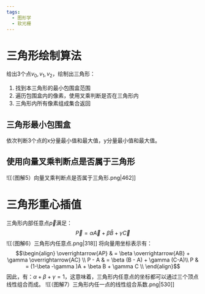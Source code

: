 ```yaml
---
tags:
  - 图形学
  - 软光栅
---
```

# 三角形绘制算法

给出3个点$v_{0}, v_{1}, v_{2}$，绘制出三角形：
1. 找到本三角形的最小包围盒范围
2. 遍历包围盒内的像素，使用叉乘判断是否在三角形内
3. 三角形内所有像素组成集合返回

## 三角形最小包围盒

依次判断3个点的x分量最小值和最大值，y分量最小值和最大值。

## 使用向量叉乘判断点是否属于三角形

![[（图解5）向量叉乘判断点是否属于三角形.png|462]]

# 三角形重心插值

三角形内部任意点$\vec{p}$满足：
$$\vec{P} = \alpha \vec{A} + \beta \bar{B} + \gamma \vec{C} $$
![[（图解6）三角形内任意点.png|318]]
将向量用坐标表示有：
$$\begin{align}
\overrightarrow{AP} & = \beta \overrightarrow{AB} +  \gamma \overrightarrow{AC} \\
P - A & = \beta (B - A) + \gamma (C-A)\\
P & = (1-\beta -\gamma )A + \beta B + \gamma C \\
\end{align}$$
因此，有：$\alpha +\beta +\gamma  = 1$，这意味着，三角形内任意点的坐标都可以通过三个顶点线性组合而成。
![[（图解7）三角形内任一点的线性组合系数.png|530]]